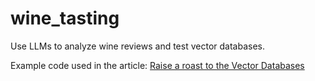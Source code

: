 # wine_tasting
Use LLMs to analyze wine reviews and test vector databases. 

Example code used in the article: [Raise a roast to the Vector Databases](https://medium.com/@shuvro_25220/raise-a-toast-to-the-vector-databases-fd2cfae60549)

